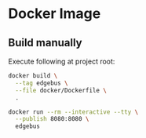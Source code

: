 # Docker Image

## Build manually

Execute following at project root:

```bash
docker build \
  --tag edgebus \
  --file docker/Dockerfile \
  .

docker run --rm --interactive --tty \
  --publish 8080:8080 \
  edgebus
```
